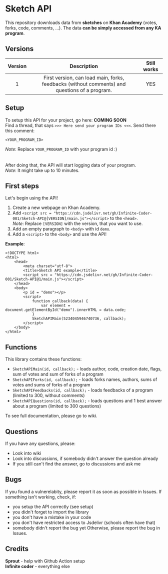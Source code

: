 # Sketch API
This repository downloads data from **sketches** on **Khan Academy** (votes, forks, code, comments, ...). The data **can be simply accessed from any KA program**. 

## Versions
| **Version** |                                             **Description**                                             | **Still works** |
|:-----------:|:-------------------------------------------------------------------------------------------------------:|:---------------:|
|1            |First version, can load main, forks, feedbacks (without comments) and questions of a program.            |YES              |

## Setup
To setup this API for your project, go here: **COMING SOON** <br>
Find a thread, that says `>>> Here send your program IDs <<<`. Send there this comment: 
```
<YOUR_PROGRAM_ID>
```
*Note*: Replace `YOUR_PROGRAM_ID` with your program id :) <br><br><br>
After doing that, the API will start logging data of your program. <br>
*Note*: It might take up to 10 minutes. 

## First steps
Let's begin using the API! 
 1. Create a new webpage on Khan Academy. 
 2. Add `<script src = "https://cdn.jsdelivr.net/gh/Infinite-Coder-001/Sketch-API@[VERSION]/main.js"></script>` to the `<head>`. <br>
    *Note*: Replace `[VERSION]` with the version, that you want to use. 
 3. Add an empty paragraph to `<body>` with id `demo`. 
 4. Add a `<script>` to the `<body>` and use the API! 
 
**Example**: 
```
<!DOCTYPE html>
<html>
    <head>
        <meta charset="utf-8">
        <title>Sketch API example</title>
        <script src = "https://cdn.jsdelivr.net/gh/Infinite-Coder-001/Sketch-API@1/main.js"></script>
    </head>
    <body>
        <p id = "demo"></p>
        <script>
            function callback(data) {
                var element = document.getElementById("demo").innerHTML = data.code;
            }
            SketchAPIMain(5234045946740736, callback);
        </script>
    </body>
</html>
```
## Functions
This library contains these functions: 
 - `SketchAPIMain(id, callback);` - loads author, code, creation date, flags, sum of votes and sum of forks of a program
 - `SketchAPIForks(id, callback);` - loads forks names, authors, sums of votes and sums of forks of a program
 - `SketchAPIFeedbacks(id, callback);` - loads feedbacks of a program (limited to 300, without comments)
 - `SketchAPIQuestions(id, callback);` - loads questions and 1 best answer about a program (limited to 300 questions) 

To see full documentation, please go to wiki. 

## Questions
If you have any questions, please: 
 - Look into wiki
 - Look into discussions, if somebody didn't answer the question already
 - If you still can't find the answer, go to discussions and ask me
 
## Bugs
If you found a vulnerelabity, please report it as soon as possible in Issues. 
If something isn't working, check, if: 
 - you setup the API correctly (see setup)
 - you didn't forget to import the library
 - you don't have a mistake in your code
 - you don't have restricted access to Jsdelivr (schools often have that)
 - somebody didn't report the bug yet
Otherwise, please report the bug in Issues. 
 
## Credits
**Sprout** - help with Github Action setup <br>
**Infinite coder** - everything else
